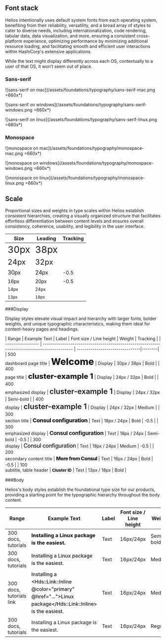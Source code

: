 
## Font stack

Helios intentionally uses default system fonts from each operating system, benefiting from their reliability, versatility, and a broad array of styles to cater to diverse needs, including internationalization, code rendering, tabular data, data visualization, and more, ensuring a consistent cross-platform experience, optimizing performance by minimizing additional resource loading, and facilitating smooth and efficient user interactions within HashiCorp's extensive applications.

While the text might display differently across each OS, contextually to a user of that OS, it won’t seem out of place.

### Sans-serif

![sans-serif on mac](/assets/foundations/typography/sans-serif-mac.png =660x*)

![sans-serif on windows](/assets/foundations/typography/sans-serif-windows.png =660x*)

![sans-serif on linux](/assets/foundations/typography/sans-serif-linux.png =660x*)

### Monospace

![monospace on mac](/assets/foundations/typography/monospace-mac.png =660x*)

![monospace on windows](/assets/foundations/typography/monospace-windows.png =660x*)

![monospace on linux](/assets/foundations/typography/monospace-linux.png =660x*)

## Scale

Proportional sizes and weights in type scales within Helios establish consistent hierarchies, creating a visually organized structure that facilitates effortless differentiation between content levels and ensures overall consistency, coherence, usability, and legibility in the user interface.

| Size | Leading | Tracking |
|------|---------|----------|
| <span style="font-size: 30px; line-height: 38px;">30px</span> | <span style="font-size: 30px; line-height: 32px;">38px</span>    |          |
| <span style="font-size: 24px; line-height: 32px;">24px</span> | <span style="font-size: 24px; line-height: 32px;">32px</span>    |          |
| <span style="font-size: 18px; line-height: 24px; Letter-spacing: -0.5px;">30px</span> | <span style="font-size: 18px; line-height: 24px; Letter-spacing: -0.5px;">24px</span>    | -0.5     |
| <span style="font-size: 16px; line-height: 20px; Letter-spacing: -0.5px;">16px</span> | <span style="font-size: 16px; line-height: 20px; Letter-spacing: -0.5px;">20px</span>    | -0.5     |
| <span style="font-size: 14px; line-height: 20px;">14px</span> | <span style="font-size: 14px; line-height: 20px;">24px</span>    |          |
| <span style="font-size: 13px; line-height: 18px;">13px</span> | <span style="font-size: 13px; line-height: 18px;">18px</span>    |          |

###Display

Display styles elevate visual impact and hierarchy with larger fonts, bolder weights, and unique typographic characteristics, making them ideal for content-heavy pages and headings.

| Range             | Example Text                                                                                  | Label | Font size / Line height | Weight | Tracking |
| ----------------- | --------------------------------------------------------------------------------------------- | --------------------------------|--------|
| 500<br>dashboard page title | <span style="font-size: 30px; line-height: 30px; font-weight: 800;">Welcome</span>  | Display | 30px / 38px           | Bold   | 
| 400<br>page title | <span style="font-size: 24px; line-height: 32px; font-weight: 800;">cluster-example 1</span>  | Display | 24px / 32px           | Bold   |
| 400<br>emphasized display | <span style="font-size: 24px; line-height: 32px; font-weight: 600;">cluster-example 1</span> | Display | 24px / 32px    | Semi-bold |
| 400<br>display | <span style="font-size: 24px; line-height: 32px; font-weight: 600;">cluster-example 1</span> | Display | 24px / 32px               | Medium   |
| 300<br>section title | <span style="font-size: 18px; line-height: 24px; font-weight: 800; Letter-spacing: -0.5px;">Consul configuration</span> | Text | 18px / 24px | Bold | -0.5 |
| 300<br>emphasized display | <span style="font-size: 18px; line-height: 24px; font-weight: 700; Letter-spacing: -0.5px;">Consul configuration</span> | Text | 18px / 24px | Semi-bold | -0.5 |
| 300<br>display | <span style="font-size: 18px; line-height: 24px; font-weight: 500; Letter-spacing: -0.5px;">Consul configuration</span> | Text | 18px / 24px | Medium | -0.5 |
| 200<br>secondary content title | <span style="font-size: 16px; line-height: 24px; font-weight: 800; Letter-spacing: -0.5px;">More from Consul</span> | Text | 16px / 24px | Bold | -0.5 |
| 100<br>subtitle, table header | <span style="font-size: 13px; line-height: 18px; font-weight: 800;">Cluster ID</span> | Text | 13px / 18px | Bold   |

###Body

Helios's body styles establish the foundational type size for our products, providing a starting point for the typographic hierarchy throughout the body content.

| Range           | Example Text                                                                                                        | Label | Font size / Line height | Weight |
|-----------------|---------------------------------------------------------------------------------------------------------------------|-------|-------------------------|--------|
| 300<br>docs, tutorials|<span style="font-size: 16px; line-height: 24px; font-weight: 800;">Installing a Linux package is the easiest.</span>| Text  | 16px/24px               | Semi-bold |
| 300<br>docs, tutorials|<span style="font-size: 16px; line-height: 24px; font-weight: 500;">Installing a Linux package is the easiest.</span>| Text  | 16px/24px               | Medium |
| 300<br>docs, tutorials link|<span style="font-size: 16px; line-height: 24px; font-weight: 500;">Installing a <Hds::Link::Inline @color="primary" @href="...">Linux package</Hds::Link::Inline> is the easiest.</span>| Text  | 16px/24px               | Medium |
| 300<br>docs, tutorials|<span style="font-size: 16px; line-height: 24px; font-weight: 400;">Installing a Linux package is the easiest.</span>| Text  | 16px/24px               | Regular |